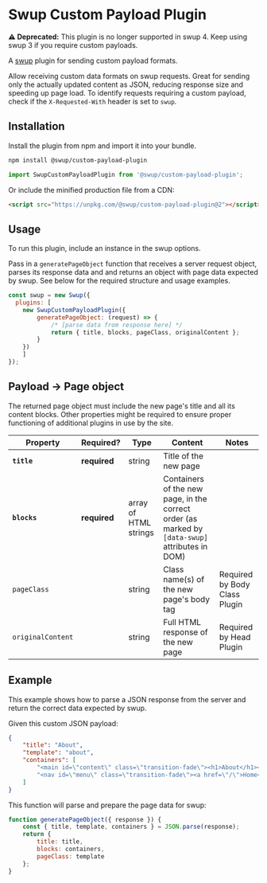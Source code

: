 # Swup Custom Payload Plugin

**⚠ Deprecated:** This plugin is no longer supported in swup 4. Keep using swup 3 if you
require custom payloads.

A [swup](https://swup.js.org/) plugin for sending custom payload formats.

Allow receiving custom data formats on swup requests. Great for sending only the actually updated
content as JSON, reducing response size and speeding up page load. To identify requests requiring a
custom payload, check if the `X-Requested-With` header is set to `swup`.

## Installation

Install the plugin from npm and import it into your bundle.

```bash
npm install @swup/custom-payload-plugin
```

```js
import SwupCustomPayloadPlugin from '@swup/custom-payload-plugin';
```

Or include the minified production file from a CDN:

```html
<script src="https://unpkg.com/@swup/custom-payload-plugin@2"></script>
```

## Usage

To run this plugin, include an instance in the swup options.

Pass in a `generatePageObject` function that receives a server request object,
parses its response data and and returns an object with page data expected by
swup. See below for the required structure and usage examples.

```javascript
const swup = new Swup({
  plugins: [
    new SwupCustomPayloadPlugin({
        generatePageObject: (request) => {
            /* [parse data from response here] */
            return { title, blocks, pageClass, originalContent };
        }
    })
    ]
});
```

## Payload → Page object

The returned page object must include the new page's title and all its content
blocks. Other properties might be required to ensure proper functioning of
additional plugins in use by the site.

|     Property      |  Required?   |         Type          |                                             Content                                             |             Notes             |
| ----------------- | ------------ | --------------------- | ----------------------------------------------------------------------------------------------- | ----------------------------- |
| **`title`**       | **required** | string                | Title of the new page                                                                           |                               |
| **`blocks`**      | **required** | array of HTML strings | Containers of the new page, in the correct order (as marked by `[data-swup]` attributes in DOM) |                               |
| `pageClass`       |              | string                | Class name(s) of the new page's body tag                                                        | Required by Body Class Plugin |
| `originalContent` |              | string                | Full HTML response of the new page                                                              | Required by Head Plugin       |

## Example

This example shows how to parse a JSON response from the server and return the
correct data expected by swup.

Given this custom JSON payload:

```json
{
    "title": "About",
    "template": "about",
    "containers": [
        "<main id=\"content\" class=\"transition-fade\"><h1>About</h1><p>Lorem ipsum dolor sit amet</p></main>",
        "<nav id=\"menu\" class=\"transition-fade\"><a href=\"/\">Home</a><a href=\"/about/\">About</a></nav>"
    ]
}
```

This function will parse and prepare the page data for swup:

```js
function generatePageObject({ response }) {
    const { title, template, containers } = JSON.parse(response);
    return {
        title: title,
        blocks: containers,
        pageClass: template
    };
}
```

